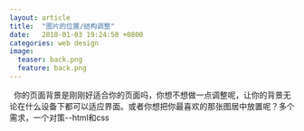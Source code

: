 ```yaml
---
layout: article
title:  "图片的位置/结构调整"
date:   2018-01-03 19:24:50 +0800
categories: web design
image:
  teaser: back.png
  feature: back.png
---
```


 
你的页面背景是刚刚好适合你的页面吗，你想不想做一点调整呢，让你的背景无论在什么设备下都可以适应界面。或者你想把你最喜欢的那张图居中放置呢？多个需求，一个对策--html和css
